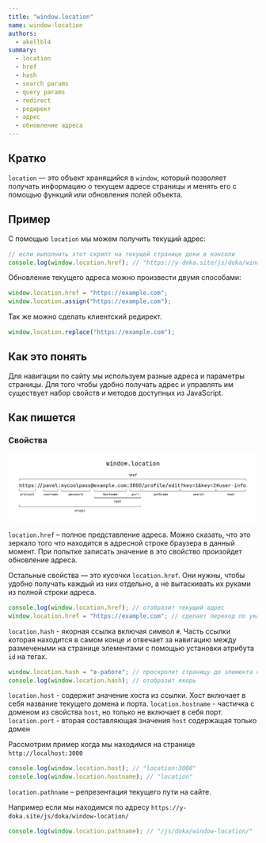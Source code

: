 ```yaml
---
title: "window.location"
name: window-location
authors:
  - akellbl4
summary:
  - location
  - href
  - hash
  - search params
  - query params
  - redirect
  - редирект
  - адрес
  - обновление адреса
---
```


## Кратко

`location` — это объект хранящийся в `window`, который позволяет получать информацию о текущем адресе страницы и менять его с помощью функций или обновления полей объекта.

## Пример

С помощью `location` мы можем получить текущий адрес:

```js
// если выполнить этот скрипт на текущей странице доки в консоли
console.log(window.location.href); // "https://y-doka.site/js/doka/window-location/"
```

Обновление текущего адреса можно произвести двумя способами:

```js
window.location.href = "https://example.com";
window.location.assign("https://example.com");
```

Так же можно сделать клиентский редирект.

```js
window.location.replace("https://example.com");
```

## Как это понять

Для навигации по сайту мы используем разные адреса и параметры страницы. Для того чтобы удобно получать адрес и управлять им существует набор свойств и методов доступных из JavaScript.

## Как пишется

### Свойства

![все свойства в window.location](images/schema.svg)

`location.href` – полное представление адреса. Можно сказать, что это зеркало того что находится в адресной строке браузера в данный момент. При попытке записать значение в это свойство произойдет обновление адреса.

Остальные свойства — это кусочки `location.href`. Они нужны, чтобы удобно получать каждый из них отдельно, а не вытаскивать их руками из полной строки адреса.

```js
console.log(window.location.href); // отобразит текущий адрес
window.location.href = "https://example.com"; // сделает переход по указанному адресу
```

`location.hash` - якорная ссылка включая символ `#`. Часть ссылки которая находится в самом конце и отвечает за навигацию между размечеными на странице элементами с помощью установки атрибута `id` на тегах.

```js
window.location.hash = "в-работе"; // проскролит страницу до элемента с `id="в-работе"` если такой присутствует на странице
console.log(window.location.hash); // отобразит якорь
```

`location.host` - содержит значение хоста из ссылки. Хост включает в себя название текущего домена и порта.
`location.hostname` - частичка с доменом из свойства `host`, но только не включает в себя порт.
`location.port` - вторая составляющая значения `host` содержащая только домен

Рассмотрим пример когда мы находимся на странице `http://localhost:3000`

```js
console.log(window.location.host); // "location:3000"
console.log(window.location.hostname); // "location"
```

`location.pathname` – репрезентация текущего пути на сайте.

Например если мы находимся по адресу `https://y-doka.site/js/doka/window-location/`

```js
console.log(window.location.pathname); // "/js/doka/window-location/"
```
